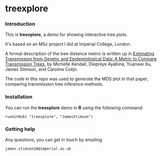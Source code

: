 # **treexplore**

### Introduction

This is **treexplore**, a demo for showing interactive tree plots.

It's based on an MSc project I did at Imperial College, London.

A formal description of the tree distance metric is written up in [Estimating Transmission from Genetic and Epidemiological Data: A Metric to Compare Transmission Trees](http://dx.doi.org/10.1214/17-STS637), by 
Michelle Kendall, Diepreye Ayabina, Yuanwei Xu, James Stimson, and Caroline Colijn.

The code in this repo was used to generate the MDS plot in that paper, comparing transmission tree inference methods.

### Installation

You can run the **treexplore** demo in **R** using the following command:
```{r}
runGitHub( "treexplore", "JamesStimson") 
```

### Getting help

Any questions, you can get in touch by emailing 
```{r}
james.stimson16@imperial.ac.uk
```
